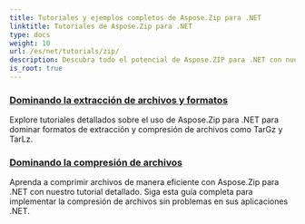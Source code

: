 ```yaml
---
title: Tutoriales y ejemplos completos de Aspose.Zip para .NET
linktitle: Tutoriales de Aspose.Zip para .NET
type: docs
weight: 10
url: /es/net/tutorials/zip/
description: Descubra todo el potencial de Aspose.ZIP para .NET con nuestros tutoriales detallados y ejemplos prácticos. Aprenda a comprimir, extraer y administrar archivos ZIP de manera eficiente en sus aplicaciones .NET.
is_root: true
---
```


### [Dominando la extracción de archivos y formatos](./mastering-archive-extraction-and-formats/)
Explore tutoriales detallados sobre el uso de Aspose.Zip para .NET para dominar formatos de extracción y compresión de archivos como TarGz y TarLz.
### [Dominando la compresión de archivos](./file-compress/)
Aprenda a comprimir archivos de manera eficiente con Aspose.Zip para .NET con nuestro tutorial detallado. Siga esta guía completa para implementar la compresión de archivos sin problemas en sus aplicaciones .NET.